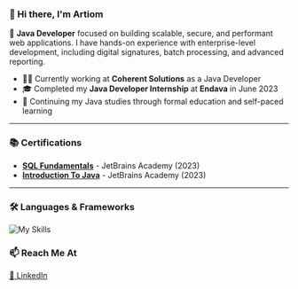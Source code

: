 ### 👋 Hi there, I'm Artiom

🎯 **Java Developer** focused on building scalable, secure, and performant web applications. I have hands-on experience with enterprise-level development, including digital signatures, batch processing, and advanced reporting.

- 🧑‍💻 Currently working at **Coherent Solutions** as a Java Developer
- 🎓 Completed my **Java Developer Internship** at **Endava** in June 2023
- 📘 Continuing my Java studies through formal education and self-paced learning

---

### 📚 Certifications

-   [**SQL Fundamentals**](https://hyperskill.org/certificates/9954534d-5dc1-49e3-a8d4-d5791fd171eb.pdf) - JetBrains Academy (2023)
-   [**Introduction To Java**](https://hyperskill.org/certificates/908754d4-75df-4980-bb9b-465a88c7ebcb.pdf) - JetBrains Academy (2023)

---

### 🛠 Languages & Frameworks

![My Skills](https://skillicons.dev/icons?i=java,spring,hibernate,docker,maven,git,postgresql,mysql)

### 📫 Reach Me At

[🔗 LinkedIn](https://www.linkedin.com/in/artiombuga)
